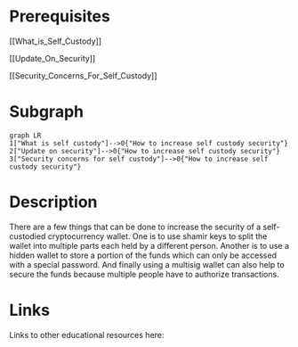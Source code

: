 # Prerequisites
[[What_is_Self_Custody]]


[[Update_On_Security]]


[[Security_Concerns_For_Self_Custody]]

# Subgraph

```mermaid
graph LR
1["What is self custody"]-->0{"How to increase self custody security"}
2["Update on security"]-->0{"How to increase self custody security"}
3["Security concerns for self custody"]-->0{"How to increase self custody security"}
```



# Description
  
There are a few things that can be done to increase the security of a self-custodied cryptocurrency wallet. One is to use shamir keys to split the wallet into multiple parts each held by a different person. Another is to use a hidden wallet to store a portion of the funds which can only be accessed with a special password. And finally using a multisig wallet can also help to secure the funds because multiple people have to authorize transactions.

# Links
Links to other educational resources here: